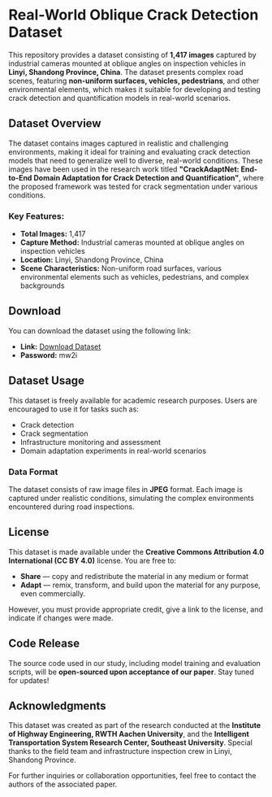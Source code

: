 # Real-World Oblique Crack Detection Dataset

This repository provides a dataset consisting of **1,417 images** captured by industrial cameras mounted at oblique angles on inspection vehicles in **Linyi, Shandong Province, China**. The dataset presents complex road scenes, featuring **non-uniform surfaces, vehicles, pedestrians**, and other environmental elements, which makes it suitable for developing and testing crack detection and quantification models in real-world scenarios.

## Dataset Overview

The dataset contains images captured in realistic and challenging environments, making it ideal for training and evaluating crack detection models that need to generalize well to diverse, real-world conditions. These images have been used in the research work titled **"CrackAdaptNet: End-to-End Domain Adaptation for Crack Detection and Quantification"**, where the proposed framework was tested for crack segmentation under various conditions.

### Key Features:
- **Total Images:** 1,417
- **Capture Method:** Industrial cameras mounted at oblique angles on inspection vehicles
- **Location:** Linyi, Shandong Province, China
- **Scene Characteristics:** Non-uniform road surfaces, various environmental elements such as vehicles, pedestrians, and complex backgrounds

## Download

You can download the dataset using the following link:

- **Link:** [Download Dataset](https://pan.baidu.com/s/1C7Vkz7_8ymmW4Xx6zLLZgg)
- **Password:** mw2i
## Dataset Usage

This dataset is freely available for academic research purposes. Users are encouraged to use it for tasks such as:
- Crack detection
- Crack segmentation
- Infrastructure monitoring and assessment
- Domain adaptation experiments in real-world scenarios

### Data Format

The dataset consists of raw image files in **JPEG** format. Each image is captured under realistic conditions, simulating the complex environments encountered during road inspections.

## License

This dataset is made available under the **Creative Commons Attribution 4.0 International (CC BY 4.0)** license. You are free to:
- **Share** — copy and redistribute the material in any medium or format
- **Adapt** — remix, transform, and build upon the material for any purpose, even commercially.

However, you must provide appropriate credit, give a link to the license, and indicate if changes were made.

## Code Release

The source code used in our study, including model training and evaluation scripts, will be **open-sourced upon acceptance of our paper**. Stay tuned for updates!

## Acknowledgments

This dataset was created as part of the research conducted at the **Institute of Highway Engineering, RWTH Aachen University**, and the **Intelligent Transportation System Research Center, Southeast University**. Special thanks to the field team and infrastructure inspection crew in Linyi, Shandong Province.

For further inquiries or collaboration opportunities, feel free to contact the authors of the associated paper.
